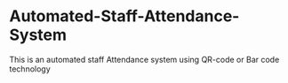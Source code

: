 # Automated-Staff-Attendance-System
This is an automated staff Attendance system using QR-code or Bar code technology 
